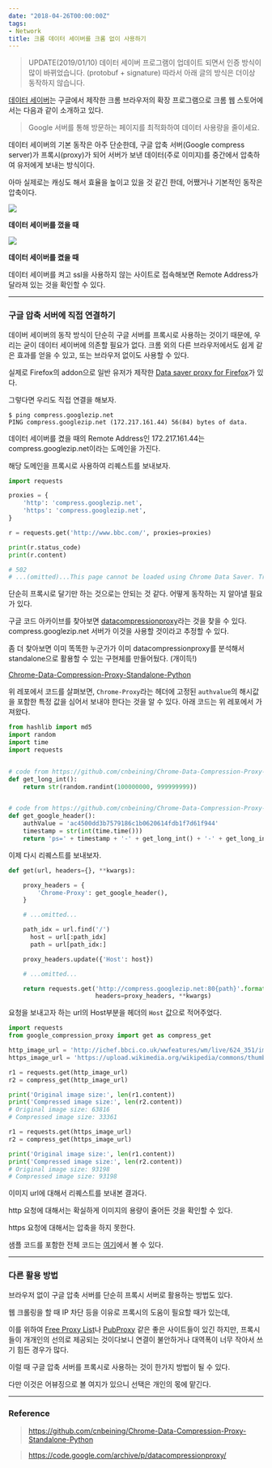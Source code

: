 ```yaml
---
date: "2018-04-26T00:00:00Z"
tags:
- Network
title: 크롬 데이터 세이버를 크롬 없이 사용하기
---
```


> UPDATE(2019/01/10)
> 데이터 세이버 프로그램이 업데이트 되면서 인증 방식이 많이 바뀌었습니다. (protobuf + signature)
> 따라서 아래 글의 방식은 더이상 동작하지 않습니다.

[데이터 세이버](https://chrome.google.com/webstore/detail/data-saver/pfmgfdlgomnbgkofeojodiodmgpgmkac?hl=ko)는 구글에서 제작한 크롬 브라우저의 확장 프로그램으로 크롬 웹 스토어에서는 다음과 같이 소개하고 있다.

> Google 서버를 통해 방문하는 페이지를 최적화하여 데이터 사용량을 줄이세요.

데이터 세이버의 기본 동작은 아주 단순한데, 구글 압축 서버(Google compress server)가 프록시(proxy)가 되어 서버가 보낸 데이터(주로 이미지)를 중간에서 압축하여 유저에게 보내는 방식이다.

아마 실제로는 캐싱도 해서 효율을 높이고 있을 것 같긴 한데, 어쨌거나 기본적인 동작은 압축이다.

![](../../../assets/post_images/without_data_saver.PNG)

__데이터 세이버를 껐을 때__

![](../../../assets/post_images/data_saver.PNG)

__데이터 세이버를 켰을 때__

데이터 세이버를 켜고 ssl을 사용하지 않는 사이트로 접속해보면 Remote Address가 달라져 있는 것을 확인할 수 있다.

---

### 구글 압축 서버에 직접 연결하기

데이버 세이버의 동작 방식이 단순히 구글 서버를 프록시로 사용하는 것이기 때문에, 우리는 굳이 데이터 세이버에 의존할 필요가 없다. 크롬 외의 다른 브라우저에서도 쉽게 같은 효과를 얻을 수 있고, 또는 브라우저 없이도 사용할 수 있다.

실제로 Firefox의 addon으로 일반 유저가 제작한 [Data saver proxy for Firefox](https://addons.mozilla.org/ko/firefox/addon/google_datasaver_for_firefox/)가 있다.

그렇다면 우리도 직접 연결을 해보자.

```
$ ping compress.googlezip.net
PING compress.googlezip.net (172.217.161.44) 56(84) bytes of data.
```

데이터 세이버를 켰을 때의 Remote Address인 172.217.161.44는 compress.googlezip.net이라는 도메인을 가진다.

해당 도메인을 프록시로 사용하여 리퀘스트를 보내보자.

```python
import requests

proxies = {
    'http': 'compress.googlezip.net',
    'https': 'compress.googlezip.net',
}

r = requests.get('http://www.bbc.com/', proxies=proxies)

print(r.status_code)
print(r.content)

# 502
# ...(omitted)...This page cannot be loaded using Chrome Data Saver. Try reloading the page...(omitted)...
```

단순히 프록시로 달기만 하는 것으로는 안되는 것 같다. 어떻게 동작하는 지 알아낼 필요가 있다.


구글 코드 아카이브를 찾아보면 [datacompressionproxy](https://code.google.com/archive/p/datacompressionproxy/)라는 것을 찾을 수 있다. compress.googlezip.net 서버가 이것을 사용할 것이라고 추정할 수 있다.

좀 더 찾아보면 이미 똑똑한 누군가가 이미 datacompressionproxy를 분석해서 standalone으로 활용할 수 있는 구현체를 만들어뒀다. (개이득!)

[Chrome-Data-Compression-Proxy-Standalone-Python](https://github.com/cnbeining/Chrome-Data-Compression-Proxy-Standalone-Python)

위 레포에서 코드를 살펴보면, `Chrome-Proxy`라는 헤더에 고정된 `authvalue`의 해시값을 포함한 특정 값을 심어서 보내야 한다는 것을 알 수 있다. 아래 코드는 위 레포에서 가져왔다.

```python
from hashlib import md5
import random
import time
import requests


# code from https://github.com/cnbeining/Chrome-Data-Compression-Proxy-Standalone-Python/blob/master/google.py
def get_long_int():
    return str(random.randint(100000000, 999999999))


# code from https://github.com/cnbeining/Chrome-Data-Compression-Proxy-Standalone-Python/blob/master/google.py
def get_google_header():
    authValue = 'ac4500dd3b7579186c1b0620614fdb1f7d61f944'
    timestamp = str(int(time.time()))
    return 'ps=' + timestamp + '-' + get_long_int() + '-' + get_long_int() + '-' + get_long_int() + ', sid=' + md5((timestamp + authValue + timestamp).encode('utf-8')).hexdigest() + ', b=2403, p=61, c=win'
```

이제 다시 리퀘스트를 보내보자.

```python
def get(url, headers={}, **kwargs):

    proxy_headers = {
        'Chrome-Proxy': get_google_header(),
    }

    # ...omitted...

    path_idx = url.find('/')
      host = url[:path_idx]
      path = url[path_idx:]

    proxy_headers.update({'Host': host})

    # ...omitted...

    return requests.get('http://compress.googlezip.net:80{path}'.format(path=path),
                        headers=proxy_headers, **kwargs)
```

요청을 보내고자 하는 url의 Host부분을 헤더의 `Host` 값으로 적어주었다.

```python
import requests
from google_compression_proxy import get as compress_get

http_image_url = 'http://ichef.bbci.co.uk/wwfeatures/wm/live/624_351/images/live/p0/4v/jy/p04vjy8l.jpg'
https_image_url = 'https://upload.wikimedia.org/wikipedia/commons/thumb/d/d4/Siberian_Tiger_by_Malene_Th.jpg/450px-Siberian_Tiger_by_Malene_Th.jpg'

r1 = requests.get(http_image_url)
r2 = compress_get(http_image_url)

print('Original image size:', len(r1.content))
print('Compressed image size:', len(r2.content))
# Original image size: 63816
# Compressed image size: 33361

r1 = requests.get(https_image_url)
r2 = compress_get(https_image_url)

print('Original image size:', len(r1.content))
print('Compressed image size:', len(r2.content))
# Original image size: 93198
# Compressed image size: 93198
```

이미지 url에 대해서 리퀘스트를 보내본 결과다.

http 요청에 대해서는 확실하게 이미지의 용량이 줄어든 것을 확인할 수 있다.

https 요청에 대해서는 압축을 하지 못한다.

샘플 코드를 포함한 전체 코드는 [여기](https://github.com/ryanking13/chrome-data-saver-python)에서 볼 수 있다.

---

### 다른 활용 방법

브라우저 없이 구글 압축 서버를 단순히 프록시 서버로 활용하는 방법도 있다.

웹 크롤링을 할 때 IP 차단 등을 이유로 프록시의 도움이 필요할 때가 있는데,

이를 위하여 [Free Proxy List](https://free-proxy-list.net/)나 [PubProxy](http://pubproxy.com/) 같은 좋은 사이트들이 있긴 하지만, 프록시들이 개개인의 선의로 제공되는 것이다보니 연결이 불안하거나 대역폭이 너무 작아서 쓰기 힘든 경우가 많다.

이럴 때 구글 압축 서버를 프록시로 사용하는 것이 한가지 방법이 될 수 있다.

다만 이것은 어뷰징으로 볼 여지가 있으니 선택은 개인의 몫에 맡긴다.

---

### Reference

> https://github.com/cnbeining/Chrome-Data-Compression-Proxy-Standalone-Python

> https://code.google.com/archive/p/datacompressionproxy/

